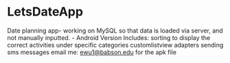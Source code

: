 # LetsDateApp
Date planning app- working on MySQL so that data is loaded via server, and not manually inputted. - Android Version 
Includes: sorting to display the correct activities under specific categories
          customlistview adapters
          sending sms messages
          email me: ewu1@babson.edu for the apk file
